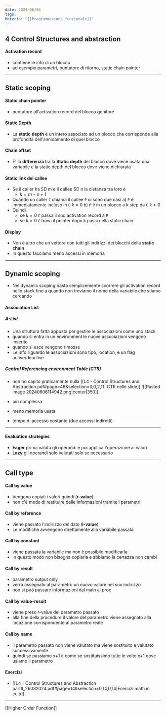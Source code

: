 ```yaml
---
date: 2024/06/06
tags: 
Materia: "[[Programmazione funzionale]]"
---
```

## 4 Control Structures and abstraction
#### Activation record
- contiene le info di un blocco 
- ad esempio parametri, puntatore di ritorno, static chain pointer
---
## Static scoping
#### Static chain pointer
- puntatore all'activation record del blocco genitore
#### Static Depth 
- La **static** **depth** è un intero associato ad un blocco che corrisponde alla profondità dell'annidamento di quel blocco
#### Chain offset
- E' la **differenza** tra la **Static** **depth** del blocco dove viene usata una variabile e la static depth del blocco dove viene dichiarata

#### Static link del callee
- Se il caller ha SD m e il callee SD n la distanza tra loro è
	- $k = m-n+1$
- Quando un caller `C` chiama il callee `P` ci sono due casi
	 a)  `P` è immediatamente incluso in `C` 
		 $k=0$
	 b) `P` è in un blocco a k step da `C` 
		 $k>0$ 
- Quindi 
	- se $k=0$ `C` passa il suo activation record a `P`
	- se $k>0$ `C` trova il pointer dopo k passi nella static chain

#### Display 
- Non è altro che un vettore con tutti gli indirizzi dei blocchi della **static** **chain**
- In questo facciamo meno accessi in memoria
---

## Dynamic scoping
- Nel dynamic scoping basta semplicemente scorrere gli activation record nello stack fino a quando non troviamo il nome della variabile che stiamo cercando 
#### Association List
##### A-List
- Una struttura fatta apposta per gestire le associazioni come uno stack
- quando si entra in un environment le nuove associazioni vengono inserite
- quando si esce vengono rimosse 
- Le info riguardo le associazioni sono tipo, location, e un flag active/deactive
##### Central Referencing environment Table (CTR)
- non ho capito praticamente nulla [[L4 - Control Structures and Abstraction.pdf#page=48&selection=0,0,2,11| CTR nelle slide]]
![[Pasted image 20240606114942.png|center|350]]

- più complessa
- meno memoria usata
- tempo di accesso costante (due accessi indiretti)
---
#### Evaluation strategies
- **Eager** prima valuta gli operandi e poi applica l'operazione ai valori
- **Lazy** gli operandi solo valutati solo se necessario
---
## Call type
#### Call by value
- Vengono copiati i valori quindi (**r-value**)
- non c'è modo di restituire delle informazioni tramite i parametri
#### Call by reference
- viene passato l'indirizzo del dato (**l-value**)
- Le modifiche avvengono direttamente alla variabile passata
#### Call by constant
- viene passata la variabile ma non è possibile modificarla
- in questo modo non bisogna copiarla e abbiamo la certezza non cambi
#### Call by result
- parametro output only
- verrà assegnato al parametro un nuovo valore nel suo indirizzo
- non si può passare informazioni dal main al proc
#### Call by value-result
- viene preso r-value del parametro passato
- alla fine della procedure il valore del parametro viene assegnato alla locazione corrispondente al parametro reale
#### Call by name
- il parametro passato non viene valutato ma viene sostituito e valutato successivamente
- quindi se passiamo x+1 è come se sostituissimo tutte le volte x+1 dove usiamo il parametro
#### Esercizi
- [[L4 - Control Structures and Abstraction partII_26032024.pdf#page=14&selection=0,14,0,14|Esercizi matti in culo]]
---
[[Higher Order Function]]